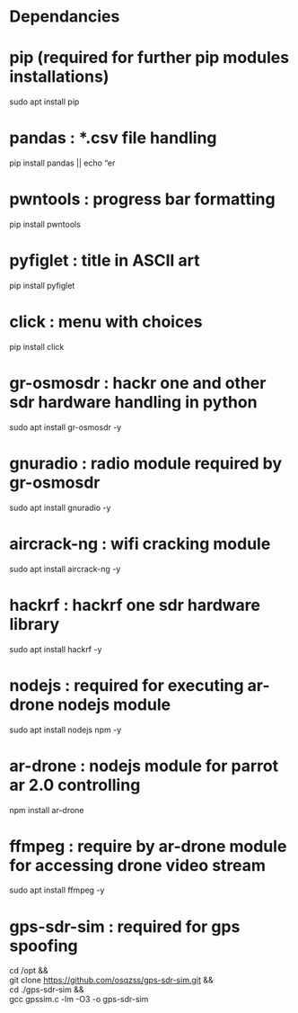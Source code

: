 # Dependancies

# pip (required for further pip modules installations)
sudo apt install pip

# pandas : *.csv file handling
pip install pandas || echo “er

# pwntools : progress bar formatting
pip install pwntools

# pyfiglet : title in ASCII art
pip install pyfiglet

# click : menu with choices
pip install click

# gr-osmosdr : hackr one and other sdr hardware handling in python
sudo apt install gr-osmosdr -y

# gnuradio : radio module required by gr-osmosdr
sudo apt install gnuradio -y

# aircrack-ng : wifi cracking module
sudo apt install aircrack-ng -y

# hackrf : hackrf one sdr hardware library
sudo apt install hackrf -y

# nodejs : required for executing ar-drone nodejs module
sudo apt install nodejs npm -y

# ar-drone : nodejs module for parrot ar 2.0 controlling
npm install ar-drone

# ffmpeg : require by ar-drone module for accessing drone video stream
sudo apt install ffmpeg -y

# gps-sdr-sim : required for gps spoofing
cd /opt &&\
git clone https://github.com/osqzss/gps-sdr-sim.git && \
cd ./gps-sdr-sim && \
gcc gpssim.c -lm -O3 -o gps-sdr-sim


